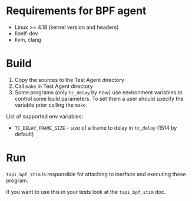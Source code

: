 Requirements for BPF agent
==========================

* Linux >= 4.18 (kernel version and headers)
* libelf-dev
* llvm, clang

Build
=====

1. Copy the sources to the Test Agent directory
2. Call `make` in Test Agent directory
3. Some programs (only `tc_delay` by now) use environment variables to control
some build parameters. To set them a user should specify the variable prior
calling the `make`.

List of supported env variables:
- `TC_DELAY_FRAME_SIZE` - size of a frame to delay in `tc_delay` (1514 by default)

Run
===

`tapi_bpf_stim` is responsible fot attaching to inerface and executing these program.

If you want to use this in your tests look at the `tapi_bpf_stim` doc.


